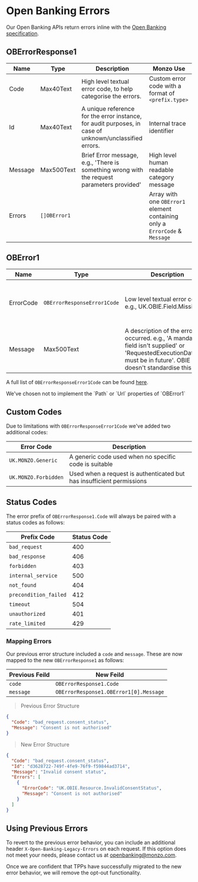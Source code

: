 # Open Banking Errors

Our Open Banking APIs return errors inline with the [Open Banking specification](https://openbankinguk.github.io/read-write-api-site3/v3.1.10/profiles/read-write-data-api-profile.html#error-response-structure).

## OBErrorResponse1

| Name    | Type         | Description                                                                                            | Monzo Use                                                                   |
| ------- | ------------ | ------------------------------------------------------------------------------------------------------ | --------------------------------------------------------------------------- |
| Code    | Max40Text    | High level textual error code, to help categorise the errors.                                          | Custom error code with a format of `<prefix.type>`                          |
| Id      | Max40Text    | A unique reference for the error instance, for audit purposes, in case of unknown/unclassified errors. | Internal trace identifier                                                   |
| Message | Max500Text   | Brief Error message, e.g., 'There is something wrong with the request parameters provided'             | High level human readable category message                                  |
| Errors  | `[]OBError1` |                                                                                                        | Array with one `OBError1` element containing only a `ErrorCode` & `Message` |

## OBError1

| Name      | Type                        | Description                                                                                                                                                               | Monzo Use                                                             |
| --------- | --------------------------- | ------------------------------------------------------------------------------------------------------------------------------------------------------------------------- | --------------------------------------------------------------------- |
| ErrorCode | `OBErrorResponseError1Code` | Low level textual error code, e.g., UK.OBIE.Field.Missing                                                                                                                 | OBIE error code (`UK.OBIE.XYZ`) or custom error code (`UK.MONZO.XYZ`) |
| Message   | Max500Text                  | A description of the error that occurred. e.g., 'A mandatory field isn't supplied' or 'RequestedExecutionDateTime must be in future'. OBIE doesn't standardise this field | Human readable message that details the cause of the error            |

A full list of `OBErrorResponseError1Code` can be found [here](https://openbankinguk.github.io/read-write-api-site3/v3.1.10/references/namespaced-enumerations.html#oberrorresponseerror1code).

<aside class="notice">
We've chosen not to implement the `Path` or `Url` properties of `OBError1`
</aside>

## Custom Codes

Due to limitations with `OBErrorResponseError1Code` we've added two additional codes:

| Error Code           | Description                                                           |
| -------------------- | --------------------------------------------------------------------- |
| `UK.MONZO.Generic`   | A generic code used when no specific code is suitable                 |
| `UK.MONZO.Forbidden` | Used when a request is authenticated but has insufficient permissions |

## Status Codes

The error prefix of `OBErrorResponse1.Code` will always be paired with a status codes as follows:

| Prefix Code           | Status Code |
| --------------------- | ----------- |
| `bad_request`         | 400         |
| `bad_response`        | 406         |
| `forbidden`           | 403         |
| `internal_service`    | 500         |
| `not_found`           | 404         |
| `precondition_failed` | 412         |
| `timeout`             | 504         |
| `unauthorized`        | 401         |
| `rate_limited`        | 429         |

### Mapping Errors

Our previous error structure included a `code` and `message`. These are now mapped to the new `OBErrorResponse1` as follows:

| Previous Feild | New Feild                              |
| -------------- | -------------------------------------- |
| `code`         | `OBErrorResponse1.Code`                |
| `message`      | `OBErrorResponse1.OBError1[0].Message` |

> Previous Error Structure

```json
{
  "Code": "bad_request.consent_status",
  "Message": "Consent is not authorised"
}
```

> New Error Structure

```json
{
  "Code": "bad_request.consent_status",
  "Id": "d3628722-749f-4fe9-76f9-f59844ad3714",
  "Message": "Invalid consent status",
  "Errors": [
    {
      "ErrorCode": "UK.OBIE.Resource.InvalidConsentStatus",
      "Message": "Consent is not authorised"
    }
  ]
}
```

## Using Previous Errors

To revert to the previous error behavior, you can include an additional header `X-Open-Banking-Legacy-Errors` on each request. If this option does not meet your needs, please contact us at [openbanking@monzo.com](mailto:openbanking@monzo.com).

Once we are confident that TPPs have successfully migrated to the new error behavior, we will remove the opt-out functionality.
